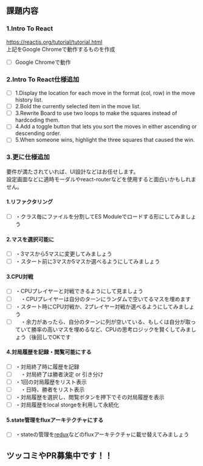 ## 課題内容
### 1.Intro To React
https://reactjs.org/tutorial/tutorial.html  
上記をGoogle Chromeで動作するものを作成

- [ ] Google Chromeで動作

### 2.Intro To React仕様追加
- [ ] 1.Display the location for each move in the format (col, row) in the move history list.
- [ ] 2.Bold the currently selected item in the move list.
- [ ] 3.Rewrite Board to use two loops to make the squares instead of hardcoding them.
- [ ] 4.Add a toggle button that lets you sort the moves in either ascending or descending order.
- [ ] 5.When someone wins, highlight the three squares that caused the win.

### 3.更に仕様追加
要件が満たされていれば、UI設計などはお任せします。  
設定画面などに適時モーダルやreact-routerなどを使用すると面白いかもしれません。

#### 1.リファクタリング
- [ ] ・クラス毎にファイルを分割してES Moduleでロードする形にしてみましょう

#### 2.マスを選択可能に
- [ ] ・3マスから5マスに変更してみましょう
- [ ] ・スタート前に3マスか5マスか選べるようにしてみましょう

#### 3.CPU対戦
- [ ] ・CPUプレイヤーと対戦できるようにして見ましょう
- [ ] 　・CPUプレイヤーは自分のターンにランダムで空いてるマスを埋めます
- [ ] ・スタート時にCPU対戦か、2プレイヤー対戦か選べるようにしてみましょう
- [ ] 　・余力があったら、自分のターンに列が空いている、もしくは自分が取っていて勝率の高いマスを埋めるなど、CPUの思考ロジックを賢くしてみましょう（後回しでOKです

#### 4.対局履歴を記録・閲覧可能にする
- [ ] ・対局終了時に履歴を記録
- [ ] 　・対局終了は勝者決定 or 引き分け
- [ ] ・1回の対局履歴をリスト表示
- [ ] 　・日時、勝者をリスト表示
- [ ] ・対局履歴を選択し、閲覧ボタンを押下でその対局履歴を表示
- [ ] ・対局履歴をlocal storgeを利用して永続化

#### 5.state管理をfluxアーキテクチャにする
- [ ] ・stateの管理を[redux](https://github.com/reactjs/redux)などのfluxアーキテクチャに載せ替えてみましょう

## ツッコミやPR募集中です！！
